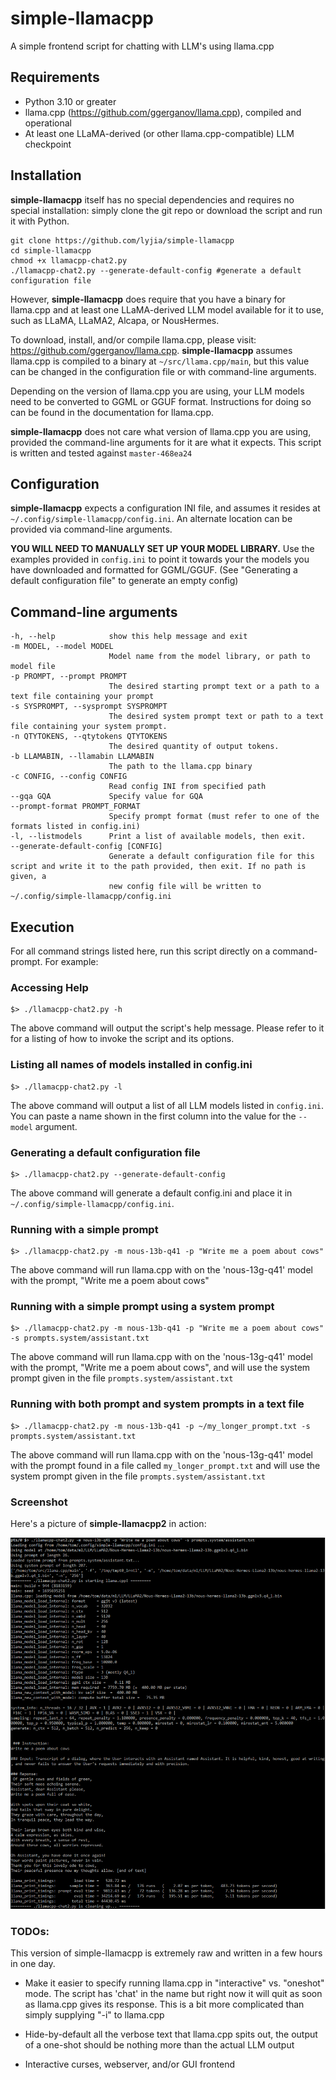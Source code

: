 # simple-llamacpp

A simple frontend script for chatting with LLM's using llama.cpp

## Requirements

* Python 3.10 or greater
* llama.cpp (https://github.com/ggerganov/llama.cpp), compiled and operational
* At least one LLaMA-derived (or other llama.cpp-compatible) LLM checkpoint

## Installation

**simple-llamacpp** itself has no special dependencies and requires no special installation: simply clone the git repo or download the script and run it with Python.

    git clone https://github.com/lyjia/simple-llamacpp
    cd simple-llamacpp
    chmod +x llamacpp-chat2.py
    ./llamacpp-chat2.py --generate-default-config #generate a default configuration file

However, **simple-llamacpp** does require that you have a binary for llama.cpp and at least one LLaMA-derived LLM model available for it to use, such as LLaMA, LLaMA2, Alcapa, or NousHermes.

To download, install, and/or compile llama.cpp, please visit: https://github.com/ggerganov/llama.cpp. **simple-llamacpp** assumes llama.cpp is compiled to a binary at `~/src/llama.cpp/main`, but this value can be changed in the configuration file or with command-line arguments. 

Depending on the version of llama.cpp you are using, your LLM models need to be converted to GGML or GGUF format. Instructions for doing so can be found in the documentation for llama.cpp.

**simple-llamacpp** does not care what version of llama.cpp you are using, provided the command-line arguments for it are what it expects. This script is written and tested against `master-468ea24`

## Configuration

**simple-llamacpp** expects a configuration INI file, and assumes it resides at `~/.config/simple-llamacpp/config.ini`. An alternate location can be provided via command-line arguments.

**YOU WILL NEED TO MANUALLY SET UP YOUR MODEL LIBRARY.** Use the examples provided in `config.ini` to point it towards your the models you have downloaded and formatted for GGML/GGUF. (See "Generating a default configuration file" to generate an empty config) 

## Command-line arguments
    
    -h, --help            show this help message and exit
    -m MODEL, --model MODEL
                          Model name from the model library, or path to model file
    -p PROMPT, --prompt PROMPT
                          The desired starting prompt text or a path to a text file containing your prompt
    -s SYSPROMPT, --sysprompt SYSPROMPT
                          The desired system prompt text or path to a text file containing your system prompt.
    -n QTYTOKENS, --qtytokens QTYTOKENS
                          The desired quantity of output tokens.
    -b LLAMABIN, --llamabin LLAMABIN
                          The path to the llama.cpp binary
    -c CONFIG, --config CONFIG
                          Read config INI from specified path
    --gqa GQA             Specify value for GQA
    --prompt-format PROMPT_FORMAT
                          Specify prompt format (must refer to one of the formats listed in config.ini)
    -l, --listmodels      Print a list of available models, then exit.
    --generate-default-config [CONFIG]
                          Generate a default configuration file for this script and write it to the path provided, then exit. If no path is given, a
                          new config file will be written to ~/.config/simple-llamacpp/config.ini

## Execution

For all command strings listed here, run this script directly on a command-prompt. For example:

### Accessing Help

    $> ./llamacpp-chat2.py -h

The above command will output the script's help message. Please refer to it for a listing of how to invoke the script and its options.

### Listing all names of models installed in config.ini

    $> ./llamacpp-chat2.py -l

The above command will output a list of all LLM models listed in `config.ini`. You can paste a name shown in the first column into the value for the `--model` argument. 

### Generating a default configuration file

    $> ./llamacpp-chat2.py --generate-default-config

The above command will generate a default config.ini and place it in `~/.config/simple-llamacpp/config.ini`.

### Running with a simple prompt

    $> ./llamacpp-chat2.py -m nous-13b-q41 -p "Write me a poem about cows"

The above command will run llama.cpp with on the 'nous-13g-q41' model with the prompt, "Write me a poem about cows"

### Running with a simple prompt using a system prompt

    $> ./llamacpp-chat2.py -m nous-13b-q41 -p "Write me a poem about cows" -s prompts.system/assistant.txt

The above command will run llama.cpp with on the 'nous-13g-q41' model with the prompt, "Write me a poem about cows", and will use the system prompt given in the file `prompts.system/assistant.txt`

### Running with both prompt and system prompts in a text file

    $> ./llamacpp-chat2.py -m nous-13b-q41 -p ~/my_longer_prompt.txt -s prompts.system/assistant.txt 

The above command will run llama.cpp with on the 'nous-13g-q41' model with the prompt found in a file called `my_longer_prompt.txt` and will use the system prompt given in the file `prompts.system/assistant.txt`

### Screenshot

Here's a picture of **simple-llamacpp2** in action:

![A screenshot showing this code in action](https://github.com/lyjia/simple-llamacpp/blob/master/doc/screenshot.png?raw=true "A screenshot")

### TODOs:

This version of simple-llamacpp is extremely raw and written in a few hours in one day.

* Make it easier to specify running llama.cpp in "interactive" vs. "oneshot" mode. The script has 'chat' in the name but right now it will quit as soon as llama.cpp gives its response. This is a bit more complicated than simply supplying "-i" to llama.cpp

* Hide-by-default all the verbose text that llama.cpp spits out, the output of a one-shot should be nothing more than the actual LLM output

* Interactive curses, webserver, and/or GUI frontend 
